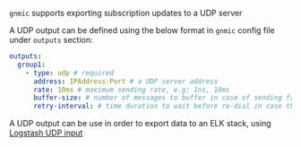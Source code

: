 `gnmic` supports exporting subscription updates to a UDP server

A UDP output can be defined using the below format in `gnmic` config file under `outputs` section:

```yaml
outputs:
  group1:
    - type: udp # required
      address: IPAddress:Port # a UDP server address 
      rate: 10ms # maximum sending rate, e.g: 1ns, 10ms
      buffer-size: # number of messages to buffer in case of sending failure
      retry-interval: # time duration to wait before re-dial in case there is a failure
```

A UDP output can be use in order to export data to an ELK stack, using [Logstash UDP input](https://www.elastic.co/guide/en/logstash/current/plugins-inputs-udp.html)